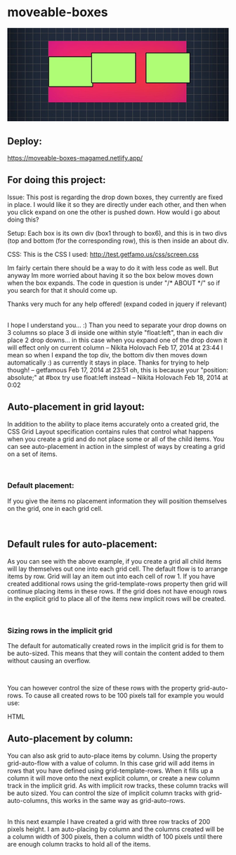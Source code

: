 # moveable-boxes

![Screen](https://github.com/AndyMagwayer/moveable-boxes/blob/main/gfh1.jpg)

## Deploy:
https://moveable-boxes-magamed.netlify.app/


## For doing this project:

Issue: This post is regarding the drop down boxes, they currently are fixed in place. I would like it so they are directly under each other, and then when you click expand on one the other is pushed down. How would i go about doing this?

Setup: Each box is its own div (box1 through to box6), and this is in two divs (top and bottom (for the corresponding row), this is then inside an about div.

CSS: This is the CSS I used: http://test.getfamo.us/css/screen.css

Im fairly certain there should be a way to do it with less code as well. But anyway Im more worried about having it so the box below moves down when the box expands. The code in question is under "/* ABOUT */" so if you search for that it should come up.

Thanks very much for any help offered! (expand coded in jquery if relevant)

<br>
I hope I understand you... :) Than you need to separate your drop downs on 3 columns so place 3 di inside one within style "float:left", than in each div place 2 drop downs... in this case when you expand one of the drop down it will effect only on current column – 
Nikita Holovach
 Feb 17, 2014 at 23:44 
I mean so when I expand the top div, the bottom div then moves down automatically :) as currently it stays in place. Thanks for trying to help though! – 
getfamous
 Feb 17, 2014 at 23:51
oh, this is because your "position: absolute;" at #box try use float:left instead – 
Nikita Holovach
 Feb 18, 2014 at 0:02 

 ## Auto-placement in grid layout:

 In addition to the ability to place items accurately onto a created grid, the CSS Grid Layout specification contains rules that control what happens when you create a grid and do not place some or all of the child items. You can see auto-placement in action in the simplest of ways by creating a grid on a set of items.


 <br>

 ### Default placement:

 If you give the items no placement information they will position themselves on the grid, one in each grid cell.

 <br>

 ## Default rules for auto-placement:

 As you can see with the above example, if you create a grid all child items will lay themselves out one into each grid cell. The default flow is to arrange items by row. Grid will lay an item out into each cell of row 1. If you have created additional rows using the grid-template-rows property then grid will continue placing items in these rows. If the grid does not have enough rows in the explicit grid to place all of the items new implicit rows will be created.


 <br>

 ### Sizing rows in the implicit grid

 The default for automatically created rows in the implicit grid is for them to be auto-sized. This means that they will contain the content added to them without causing an overflow.

 <br>

 You can however control the size of these rows with the property grid-auto-rows. To cause all created rows to be 100 pixels tall for example you would use:

HTML

## Auto-placement by column:

You can also ask grid to auto-place items by column. Using the property grid-auto-flow with a value of column. In this case grid will add items in rows that you have defined using grid-template-rows. When it fills up a column it will move onto the next explicit column, or create a new column track in the implicit grid. As with implicit row tracks, these column tracks will be auto sized. You can control the size of implicit column tracks with grid-auto-columns, this works in the same way as grid-auto-rows.

<br>
In this next example I have created a grid with three row tracks of 200 pixels height. I am auto-placing by column and the columns created will be a column width of 300 pixels, then a column width of 100 pixels until there are enough column tracks to hold all of the items.






 

